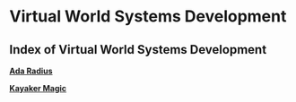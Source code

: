 # Virtual World Systems Development
## Index of Virtual World Systems Development

**[Ada Radius](https://github.com/Virtual-World-Systems/Development/tree/main/Collaborator/AdaRadius)**

**[Kayaker Magic](https://github.com/Virtual-World-Systems/Development/tree/main/Collaborator/KayakerMagic)**
